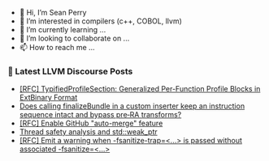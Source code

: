 - 👋 Hi, I’m Sean Perry
- 👀 I’m interested in compilers (c++, COBOL, llvm)
- 🌱 I’m currently learning ...
- 💞️ I’m looking to collaborate on ...
- 📫 How to reach me ...

<!---
s66perry/s66perry is a ✨ special ✨ repository because its `README.md` (this file) appears on your GitHub profile.
You can click the Preview link to take a look at your changes.
--->
### 📕 Latest LLVM Discourse Posts

<!-- DISCOURSE-LLVM:START -->
- [[RFC] TypifiedProfileSection: Generalized Per-Function Profile Blocks in ExtBinary Format](https://discourse.llvm.org/t/rfc-typifiedprofilesection-generalized-per-function-profile-blocks-in-extbinary-format/87881#post_2)
- [Does calling finalizeBundle in a custom inserter keep an instruction sequence intact and bypass pre‑RA transforms?](https://discourse.llvm.org/t/does-calling-finalizebundle-in-a-custom-inserter-keep-an-instruction-sequence-intact-and-bypass-pre-ra-transforms/87822#post_5)
- [[RFC] Enable GitHub &quot;auto-merge&quot; feature](https://discourse.llvm.org/t/rfc-enable-github-auto-merge-feature/87547?page=2#post_22)
- [Thread safety analysis and std::weak_ptr](https://discourse.llvm.org/t/thread-safety-analysis-and-std-weak-ptr/87864#post_3)
- [[RFC] Emit a warning when -fsanitize-trap=&lt;...&gt; is passed without associated -fsanitize=&lt;...&gt;](https://discourse.llvm.org/t/rfc-emit-a-warning-when-fsanitize-trap-is-passed-without-associated-fsanitize/87893#post_3)
<!-- DISCOURSE-LLVM:END -->
